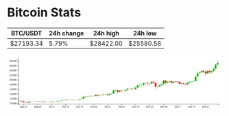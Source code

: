 # Bitcoin Stats

BTC/USDT|24h change|24h high|24h low|
|---|---|---|---|
|$27193.34|5.79%|$28422.00|$25580.58|

<img src="./chart.svg">
